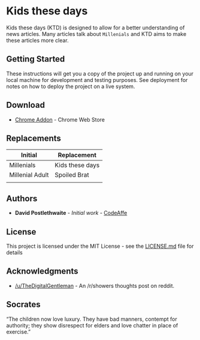 # Kids these days  

Kids these days (KTD) is designed to allow for a better understanding of news articles. Many articles talk about `Millenials` and KTD aims to make these articles more clear.

## Getting Started

These instructions will get you a copy of the project up and running on your local machine for development and testing purposes. See deployment for notes on how to deploy the project on a live system.

## Download

* [Chrome Addon]() - Chrome Web Store

## Replacements

| Initial         | Replacement     |
|-----------------|-----------------|
| Millenials      | Kids these days |
| Millenial Adult | Spoiled Brat    |
|                 |                 |

## Authors

* **David Postlethwaite** - *Initial work* - [CodeAffe](https://github.com/codeaffe)


## License

This project is licensed under the MIT License - see the [LICENSE.md](LICENSE.md) file for details

## Acknowledgments

* [/u/TheDigitalGentleman](https://www.reddit.com/r/Showerthoughts/comments/94ckzv/millennials_is_a_way_for_old_people_today_to_say/) - An /r/showers thoughts post on reddit.

## Socrates 
“The children now love luxury. They have bad manners, contempt for authority; they show disrespect for elders and love chatter in place of exercise.”